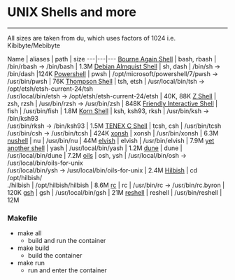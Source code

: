 # UNIX Shells and more
---
All sizes are taken from du, which uses factors of 1024 i.e. Kibibyte/Mebibyte

Name | aliases | path | size
---|---|---
[Bourne Again Shell](https://cgit.git.savannah.gnu.org/cgit/bash.git) | bash, rbash | /bin/rbash -> /bin/bash | 1.3M
[Debian Almquist Shell](http://gondor.apana.org.au/~herbert/dash) | sh, dash | /bin/sh -> /bin/dash |124K
[Powershell](https://learn.microsoft.com/en-us/powershell/scripting/install/install-debian?view=powershell-7.5) | pwsh | /opt/microsoft/powershell/7/pwsh -> /usr/bin/pwsh | 76K
[Thompson Shell](https://etsh.dev/src) | tsh, etsh | /usr/local/bin/tsh -> /opt/etsh/etsh-current-24/tsh<br>/usr/local/bin/etsh -> /opt/etsh/etsh-current-24/etsh | 40K, 88K
[Z Shell](https://www.zsh.org) | zsh, rzsh | /usr/bin/rzsh -> /usr/bin/zsh | 848K
[Friendly Interactive Shell](https://fishshell.com) | fish | /usr/bin/fish | 1.8M
[Korn Shell](http://kornshell.com) | ksh, ksh93, rksh | /usr/bin/ksh -> /bin/ksh93<br>/usr/bin/rksh -> /bin/ksh93 | 1.5M
[TENEX C Shell](https://www.tcsh.org) | tcsh, csh | /usr/bin/tcsh<br>/usr/bin/csh -> /usr/bin/tcsh | 424K
[xonsh](https://xon.sh) | xonsh | /usr/bin/xonsh | 6.3M
[nushell](https://www.nushell.sh) | nu | /usr/bin/nu | 44M
[elvish](https://elv.sh) | elvish | /usr/bin/elvish | 7.9M
[yet another shell](https://github.com/magicant/yash/blob/trunk/INSTALL) | yash | /usr/local/bin/yash | 1.2M
[dune](https://github.com/adam-mcdaniel/dune) | dune | /usr/local/bin/dune | 7.2M
[oils](https://github.com/oils-for-unix/oils/blob/master/INSTALL.txt) | osh, ysh | /usr/local/bin/osh -> /usr/local/bin/oils-for-unix<br>/usr/local/bin/ysh -> /usr/local/bin/oils-for-unix | 2.4M
[Hilbish](https://github.com/sammy-ette/Hilbish) | cd /opt/hilbish/<br>./hilbish | /opt/hilbish/hilbish | 8.6M
[rc](https://github.com/rakitzis/rc) | rc | /usr/bin/rc -> /usr/bin/rc.byron | 120K
[gsh](https://github.com/atinylittleshell/gsh) | gsh | /usr/local/bin/gsh | 21M
[reshell](https://github.com/ClementNerma/ReShell) | reshell | /usr/bin/reshell | 12M

### Makefile
- make all
  - build and run the container
- make build
  - build the container
- make run
  - run and enter the container
